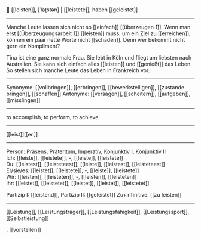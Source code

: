💪  [[leisten]], [ˈlaɪ̯stən] | [[leistete]], haben [[geleistet]]

---
Manche Leute lassen sich nicht so [[einfach]] [[überzeugen 1]]. Wenn man erst [[Überzeugungsarbeit 1]] [[leisten]] muss, um ein Ziel zu [[erreichen]], können ein paar nette Worte nicht [[schaden]]. Denn wer bekommt nicht gern ein Kompliment?

Tina ist eine ganz normale Frau. Sie lebt in Köln und fliegt am liebsten nach Australien. Sie kann sich einfach alles [[leisten]] und [[genießt]] das Leben. So stellen sich manche Leute das Leben in Frankreich vor. 

---
Synonyme: [[vollbringen]], [[erbringen]], [[bewerkstelligen]], [[zustande bringen]], [[schaffen]]
Antonyme: [[versagen]], [[scheitern]], [[aufgeben]], [[misslingen]]

---
to accomplish, to perform, to achieve

---
[[leist]][[en]]
   

---

Person: Präsens, Präteritum, Imperativ, Konjunktiv I, Konjunktiv II  
Ich: [[leiste]], [[leistete]], -, [[leiste]], [[leistete]]  
Du: [[leistest]], [[leisteteest]], [[leiste]], [[leistest]], [[leisteteest]]  
Er/sie/es: [[leistet]], [[leistete]], -, [[leiste]], [[leistete]]  
Wir: [[leisten]], [[leisteten]], -, [[leisten]], [[leisteten]]  
Ihr: [[leistet]], [[leistetet]], [[leistet]], [[leistet]], [[leistetet]]  

Partizip I: [[leistend]], 
Partizip II: [[geleistet]]
Zu+infinitive: [[zu leisten]]

---
[[Leistung]], [[Leistungsträger]], [[Leistungsfähigkeit]], [[Leistungssport]], [[Selbstleistung]]

, [[vorstellen]]